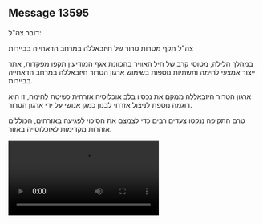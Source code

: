 ## Message 13595

דובר צה"ל:

צה"ל תקף מטרות טרור של חיזבאללה במרחב הדאחייה בביירות

במהלך הלילה, מטוסי קרב של חיל האוויר בהכוונת אגף המודיעין תקפו מפקדות, אתר ייצור אמצעי לחימה ותשתיות נוספות בשימוש ארגון הטרור חיזבאללה במרחב הדאחייה בביירות.

ארגון הטרור חיזבאללה ממקם את נכסיו בלב אוכלוסיה אזרחית כשיטת לחימה, זו היא דוגמה נוספת לניצול אזרחי לבנון כמגן אנושי על ידי ארגון הטרור.

טרם התקיפה ננקטו צעדים רבים כדי לצמצם את הסיכוי לפגיעה באזרחים, הכוללים אזהרות מקדימות לאוכלוסייה באזור.

![Video](https://data.iron-swords.co.il/2024/November/09/https://data.iron-swords.co.il/2024/November/09/13595/13595_media.mp4)
